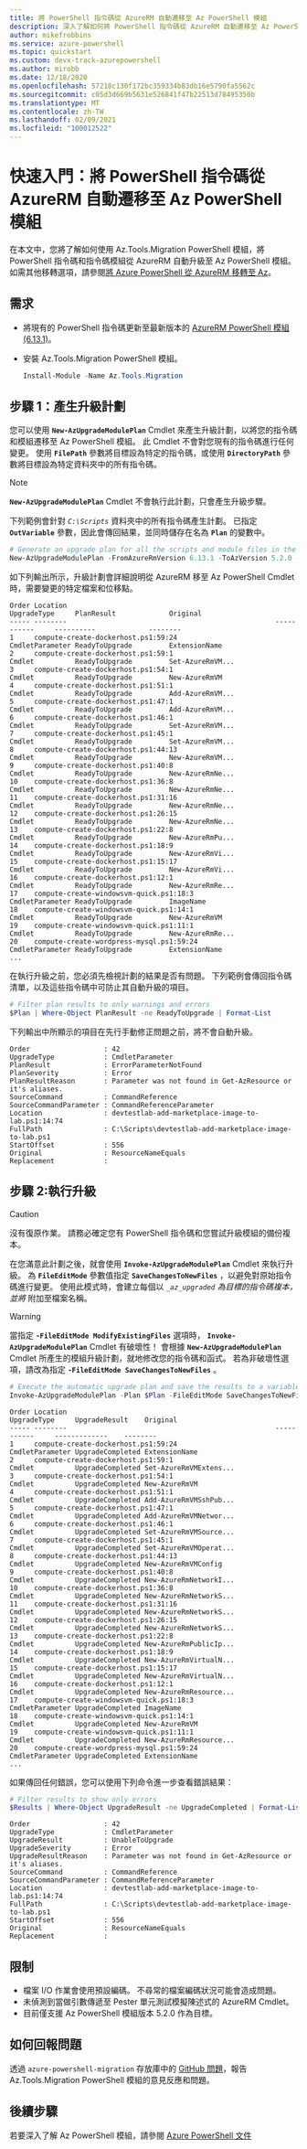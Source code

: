 ```yaml
---
title: 將 PowerShell 指令碼從 AzureRM 自動遷移至 Az PowerShell 模組
description: 深入了解如何將 PowerShell 指令碼從 AzureRM 自動遷移至 Az PowerShell 模組。
author: mikefrobbins
ms.service: azure-powershell
ms.topic: quickstart
ms.custom: devx-track-azurepowershell
ms.author: mirobb
ms.date: 12/18/2020
ms.openlocfilehash: 57218c130f172bc359334b83db16e5790fa5562c
ms.sourcegitcommit: c05d3d669b5631e526841f47b22513d78495350b
ms.translationtype: MT
ms.contentlocale: zh-TW
ms.lasthandoff: 02/09/2021
ms.locfileid: "100012522"
---
```

# <a name="quickstart-automatically-migrate-powershell-scripts-from-azurerm-to-the-az-powershell-module"></a>快速入門：將 PowerShell 指令碼從 AzureRM 自動遷移至 Az PowerShell 模組

在本文中，您將了解如何使用 Az.Tools.Migration PowerShell 模組，將 PowerShell 指令碼和指令碼模組從 AzureRM 自動升級至 Az PowerShell 模組。 如需其他移轉選項，請參閱[將 Azure PowerShell 從 AzureRM 移轉至 Az](/powershell/azure/migrate-from-azurerm-to-az)。

## <a name="requirements"></a>需求

* 將現有的 PowerShell 指令碼更新至最新版本的 [AzureRM PowerShell 模組 (6.13.1)](https://github.com/Azure/azure-powershell/releases/tag/v6.13.1-November2018)。
* 安裝 Az.Tools.Migration PowerShell 模組。

  ```powershell
  Install-Module -Name Az.Tools.Migration
  ```

## <a name="step-1-generate-an-upgrade-plan"></a>步驟 1：產生升級計劃

您可以使用 **`New-AzUpgradeModulePlan`** Cmdlet 來產生升級計劃，以將您的指令碼和模組遷移至 Az PowerShell 模組。 此 Cmdlet 不會對您現有的指令碼進行任何變更。 使用 **`FilePath`** 參數將目標設為特定的指令碼，或使用 **`DirectoryPath`** 參數將目標設為特定資料夾中的所有指令碼。

> [!NOTE]
> **`New-AzUpgradeModulePlan`** Cmdlet 不會執行此計劃，只會產生升級步驟。

下列範例會針對 _`C:\Scripts`_ 資料夾中的所有指令碼產生計劃。 已指定 **`OutVariable`** 參數，因此會傳回結果，並同時儲存在名為 **`Plan`** 的變數中。

```powershell
# Generate an upgrade plan for all the scripts and module files in the specified folder and save it to a variable.
New-AzUpgradeModulePlan -FromAzureRmVersion 6.13.1 -ToAzVersion 5.2.0 -DirectoryPath 'C:\Scripts' -OutVariable Plan
```

如下列輸出所示，升級計劃會詳細說明從 AzureRM 移至 Az PowerShell Cmdlet 時，需要變更的特定檔案和位移點。

```Output
Order Location                                                   UpgradeType     PlanResult             Original
----- --------                                                   -----------     ----------             --------
1     compute-create-dockerhost.ps1:59:24                        CmdletParameter ReadyToUpgrade         ExtensionName
2     compute-create-dockerhost.ps1:59:1                         Cmdlet          ReadyToUpgrade         Set-AzureRmVM...
3     compute-create-dockerhost.ps1:54:1                         Cmdlet          ReadyToUpgrade         New-AzureRmVM
4     compute-create-dockerhost.ps1:51:1                         Cmdlet          ReadyToUpgrade         Add-AzureRmVM...
5     compute-create-dockerhost.ps1:47:1                         Cmdlet          ReadyToUpgrade         Add-AzureRmVM...
6     compute-create-dockerhost.ps1:46:1                         Cmdlet          ReadyToUpgrade         Set-AzureRmVM...
7     compute-create-dockerhost.ps1:45:1                         Cmdlet          ReadyToUpgrade         Set-AzureRmVM...
8     compute-create-dockerhost.ps1:44:13                        Cmdlet          ReadyToUpgrade         New-AzureRmVM...
9     compute-create-dockerhost.ps1:40:8                         Cmdlet          ReadyToUpgrade         New-AzureRmNe...
10    compute-create-dockerhost.ps1:36:8                         Cmdlet          ReadyToUpgrade         New-AzureRmNe...
11    compute-create-dockerhost.ps1:31:16                        Cmdlet          ReadyToUpgrade         New-AzureRmNe...
12    compute-create-dockerhost.ps1:26:15                        Cmdlet          ReadyToUpgrade         New-AzureRmNe...
13    compute-create-dockerhost.ps1:22:8                         Cmdlet          ReadyToUpgrade         New-AzureRmPu...
14    compute-create-dockerhost.ps1:18:9                         Cmdlet          ReadyToUpgrade         New-AzureRmVi...
15    compute-create-dockerhost.ps1:15:17                        Cmdlet          ReadyToUpgrade         New-AzureRmVi...
16    compute-create-dockerhost.ps1:12:1                         Cmdlet          ReadyToUpgrade         New-AzureRmRe...
17    compute-create-windowsvm-quick.ps1:18:3                    CmdletParameter ReadyToUpgrade         ImageName
18    compute-create-windowsvm-quick.ps1:14:1                    Cmdlet          ReadyToUpgrade         New-AzureRmVM
19    compute-create-windowsvm-quick.ps1:11:1                    Cmdlet          ReadyToUpgrade         New-AzureRmRe...
20    compute-create-wordpress-mysql.ps1:59:24                   CmdletParameter ReadyToUpgrade         ExtensionName
...
```

在執行升級之前，您必須先檢視計劃的結果是否有問題。 下列範例會傳回指令碼清單，以及這些指令碼中可防止其自動升級的項目。

```powershell
# Filter plan results to only warnings and errors
$Plan | Where-Object PlanResult -ne ReadyToUpgrade | Format-List
```

下列輸出中所顯示的項目在先行手動修正問題之前，將不會自動升級。

```Output
Order                  : 42
UpgradeType            : CmdletParameter
PlanResult             : ErrorParameterNotFound
PlanSeverity           : Error
PlanResultReason       : Parameter was not found in Get-AzResource or it's aliases.
SourceCommand          : CommandReference
SourceCommandParameter : CommandReferenceParameter
Location               : devtestlab-add-marketplace-image-to-lab.ps1:14:74
FullPath               : C:\Scripts\devtestlab-add-marketplace-image-to-lab.ps1
StartOffset            : 556
Original               : ResourceNameEquals
Replacement            :
```

## <a name="step-2-perform-the-upgrade"></a>步驟 2:執行升級

> [!CAUTION]
> 沒有復原作業。 請務必確定您有 PowerShell 指令碼和您嘗試升級模組的備份複本。

在您滿意此計劃之後，就會使用 **`Invoke-AzUpgradeModulePlan`** Cmdlet 來執行升級。 為 **`FileEditMode`** 參數值指定 **`SaveChangesToNewFiles`** ，以避免對原始指令碼進行變更。 使用此模式時，會建立每個以 _`_az_upgraded` 為目標的指令碼複本，並將_  附加至檔案名稱。

> [!WARNING]
> 當指定 **`-FileEditMode ModifyExistingFiles`** 選項時， **`Invoke-AzUpgradeModulePlan`** Cmdlet 有破壞性！ 會根據 **`New-AzUpgradeModulePlan`** Cmdlet 所產生的模組升級計劃，就地修改您的指令碼和函式。 若為非破壞性選項，請改為指定 **`-FileEditMode SaveChangesToNewFiles`** 。

```powershell
# Execute the automatic upgrade plan and save the results to a variable.
Invoke-AzUpgradeModulePlan -Plan $Plan -FileEditMode SaveChangesToNewFiles -OutVariable Results
```

```Output
Order Location                                                   UpgradeType     UpgradeResult    Original
----- --------                                                   -----------     -------------    --------
1     compute-create-dockerhost.ps1:59:24                        CmdletParameter UpgradeCompleted ExtensionName
2     compute-create-dockerhost.ps1:59:1                         Cmdlet          UpgradeCompleted Set-AzureRmVMExtens...
3     compute-create-dockerhost.ps1:54:1                         Cmdlet          UpgradeCompleted New-AzureRmVM
4     compute-create-dockerhost.ps1:51:1                         Cmdlet          UpgradeCompleted Add-AzureRmVMSshPub...
5     compute-create-dockerhost.ps1:47:1                         Cmdlet          UpgradeCompleted Add-AzureRmVMNetwor...
6     compute-create-dockerhost.ps1:46:1                         Cmdlet          UpgradeCompleted Set-AzureRmVMSource...
7     compute-create-dockerhost.ps1:45:1                         Cmdlet          UpgradeCompleted Set-AzureRmVMOperat...
8     compute-create-dockerhost.ps1:44:13                        Cmdlet          UpgradeCompleted New-AzureRmVMConfig
9     compute-create-dockerhost.ps1:40:8                         Cmdlet          UpgradeCompleted New-AzureRmNetworkI...
10    compute-create-dockerhost.ps1:36:8                         Cmdlet          UpgradeCompleted New-AzureRmNetworkS...
11    compute-create-dockerhost.ps1:31:16                        Cmdlet          UpgradeCompleted New-AzureRmNetworkS...
12    compute-create-dockerhost.ps1:26:15                        Cmdlet          UpgradeCompleted New-AzureRmNetworkS...
13    compute-create-dockerhost.ps1:22:8                         Cmdlet          UpgradeCompleted New-AzureRmPublicIp...
14    compute-create-dockerhost.ps1:18:9                         Cmdlet          UpgradeCompleted New-AzureRmVirtualN...
15    compute-create-dockerhost.ps1:15:17                        Cmdlet          UpgradeCompleted New-AzureRmVirtualN...
16    compute-create-dockerhost.ps1:12:1                         Cmdlet          UpgradeCompleted New-AzureRmResource...
17    compute-create-windowsvm-quick.ps1:18:3                    CmdletParameter UpgradeCompleted ImageName
18    compute-create-windowsvm-quick.ps1:14:1                    Cmdlet          UpgradeCompleted New-AzureRmVM
19    compute-create-windowsvm-quick.ps1:11:1                    Cmdlet          UpgradeCompleted New-AzureRmResource...
20    compute-create-wordpress-mysql.ps1:59:24                   CmdletParameter UpgradeCompleted ExtensionName
...
```

如果傳回任何錯誤，您可以使用下列命令進一步查看錯誤結果：

```powershell
# Filter results to show only errors
$Results | Where-Object UpgradeResult -ne UpgradeCompleted | Format-List
```

```Output
Order                  : 42
UpgradeType            : CmdletParameter
UpgradeResult          : UnableToUpgrade
UpgradeSeverity        : Error
UpgradeResultReason    : Parameter was not found in Get-AzResource or it's aliases.
SourceCommand          : CommandReference
SourceCommandParameter : CommandReferenceParameter
Location               : devtestlab-add-marketplace-image-to-lab.ps1:14:74
FullPath               : C:\Scripts\devtestlab-add-marketplace-image-to-lab.ps1
StartOffset            : 556
Original               : ResourceNameEquals
Replacement            :
```

## <a name="limitations"></a>限制

* 檔案 I/O 作業會使用預設編碼。 不尋常的檔案編碼狀況可能會造成問題。
* 未偵測到當做引數傳遞至 Pester 單元測試模擬陳述式的 AzureRM Cmdlet。
* 目前僅支援 Az PowerShell 模組版本 5.2.0 作為目標。

## <a name="how-to-report-issues"></a>如何回報問題

透過 `azure-powershell-migration` 存放庫中的 [GitHub 問題](https://github.com/Azure/azure-powershell-migration/issues)，報告 Az.Tools.Migration PowerShell 模組的意見反應和問題。

## <a name="next-steps"></a>後續步驟

若要深入了解 Az PowerShell 模組，請參閱 [Azure PowerShell 文件](/powershell/azure/)

